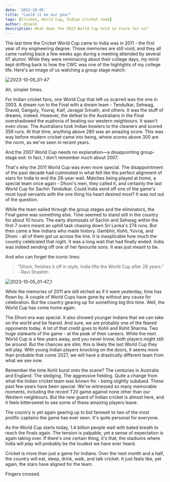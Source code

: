 ```yaml
---
date: '2023-10-05'
title: "Could it be our year"
tags: [Cricket, World Cup, Indian Cricket team]
author: dinesh
description: What does the 2023 World Cup hold in store for us? 
---
```

The last time the Cricket World Cup came to India was in 2011 - the first year of my engineering degree. Those memories are still vivid, and they all came rushing back a few weeks ago during a meeting attended by several IIT alumni. While they were reminiscing about their college days, my mind kept drifting back to how the CWC was one of the highlights of my college life. Here's an image of us watching a group stage match:

![2023-10-05_01-47](https://github.com/paidinesh7/dineshpai.in/assets/79692173/95da3ca8-c930-4539-b465-4dbd5ad717b5)

Ah, simpler times.

For Indian cricket fans, one World Cup that left us scarred was the one in 2003. A dream run to the Final with a dream team - Tendulkar, Sehwag, Dravid, Ganguly, Yuvraj, Kaif, Javagal Srinath, and others. It was the stuff of dreams, indeed. However, the defeat to the Australians in the Final overshadowed the euphoria of beating our western neighbours. It wasn't even close. The Australians took Indian bowlers to the cleaners and scored 359 runs. At that time, anything above 280 was an amazing score. This was way before modern cricket came into being, where scores above 300 are the norm, as we've seen in recent years.

And the 2007 World Cup needs no explanation—a disappointing group-stage exit. In fact, I don't remember much about 2007.

That's why the 2011 World Cup was even more special. The disappointment of the past decade had culminated in what felt like the perfect alignment of stars for India to end the 28-year wait. Matches being played at home, a special team once again - Dhoni's men, they called it, and certainly the last World Cup for Sachin Tendulkar. Could India send off one of the game's most loyal servants with the one thing his heart desired most? It was not out of the question.

While the team sailed through the group stages and the eliminators, the Final game was something else. Time seemed to stand still in the country for about 10 hours. The early dismissals of Sachin and Sehwag within the first 7 overs meant an uphill task chasing down Sri Lanka's 274 runs. But then came a few Indians who made history. Gambhir, Kohli, Yuvraj, and Dhoni - all of them got us across the line. It is inexplicable how much the country celebrated that night. It was a long wait that had finally ended. India was indeed sending off one of her favourite sons. It was just meant to be.

And who can forget the iconic lines:

>"Dhoni, finishes it off in style, India lifts the World Cup after 28 years." - Ravi Shashtri.

![2023-10-05_01-47_1](https://github.com/paidinesh7/dineshpai.in/assets/79692173/dac27514-ed5b-4685-b561-09bcbaf458fa)

While the memories of 2011 are still etched as if it were yesterday, time has flown by. A couple of World Cups have gone by without any cause for celebration. But the country gearing up for something big this time. Well, the World Cup has come home again.

The Dhoni era was special. It also showed younger Indians that we can take on the world and be feared. And sure, we are probably one of the feared opponents today. A lot of that credit goes to Kohli and Rohit Sharma. Two huge stalwarts of the game - at the peak of their careers. While the next World Cup is a few years away, and you never know, both players might still be around. But the chances are slim; this is likely the last World Cup they will play. With young Indian players knocking on the doors, it seems more than probable that come 2027, we will have a drastically different team from what we see now.

Remember the time Kohli burst onto the scene? The centuries in Australia and England. The sledging. The aggressive fielding. Quite a change from what the Indian cricket team was known for - being slightly subdued. These past few years have been special. We've witnessed so many memorable moments, including the recent T20 game against none other than our Western neighbours. But the new guard of Indian cricket is almost here, and it feels bittersweet to see some of these amazing players leave.

The country is yet again gearing up to bid farewell to two of the most prolific captains the game has ever seen. It's quite personal for everyone.

As the World Cup starts today, 1.4 billion people wait with bated breath to reach the finals again. The tension is palpable, yet a sense of expectation is again taking over. If there's one certain thing, it's that, the stadiums where India will play will probably be the loudest we have ever heard.

Cricket is more than just a game for Indians. Over the next month and a half, the country will eat, sleep, drink, walk, and talk cricket. It just feels like, yet again, the stars have aligned for the team.

Fingers crossed.

